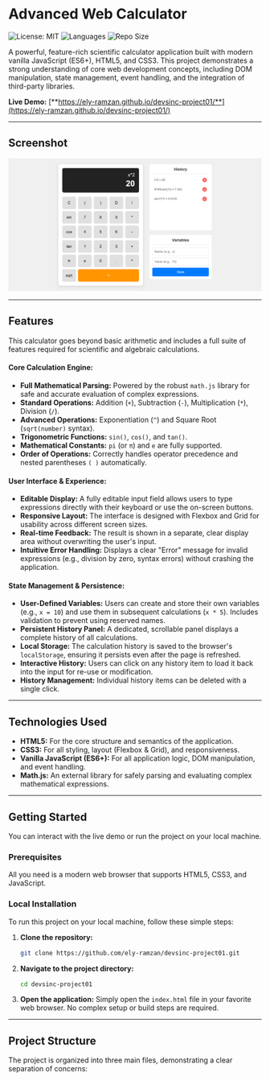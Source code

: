 # Advanced Web Calculator

![License: MIT](https://img.shields.io/badge/License-MIT-yellow.svg)
![Languages](https://img.shields.io/github/languages/top/ely-ramzan/devsinc-project01)
![Repo Size](https://img.shields.io/github/repo-size/ely-ramzan/devsinc-project01)

A powerful, feature-rich scientific calculator application built with modern vanilla JavaScript (ES6+), HTML5, and CSS3. This project demonstrates a strong understanding of core web development concepts, including DOM manipulation, state management, event handling, and the integration of third-party libraries.

**Live Demo:** [**https://ely-ramzan.github.io/devsinc-project01/**](https://ely-ramzan.github.io/devsinc-project01/) 

---

## Screenshot
![Calculator Screenshot](./screenshot.png)

---

## Features

This calculator goes beyond basic arithmetic and includes a full suite of features required for scientific and algebraic calculations.

#### Core Calculation Engine:
- **Full Mathematical Parsing:** Powered by the robust `math.js` library for safe and accurate evaluation of complex expressions.
- **Standard Operations:** Addition (`+`), Subtraction (`-`), Multiplication (`*`), Division (`/`).
- **Advanced Operations:** Exponentiation (`^`) and Square Root (`sqrt(number)` syntax).
- **Trigonometric Functions:** `sin()`, `cos()`, and `tan()`.
- **Mathematical Constants:** `pi` (or `π`) and `e` are fully supported.
- **Order of Operations:** Correctly handles operator precedence and nested parentheses `( )` automatically.

#### User Interface & Experience:
- **Editable Display:** A fully editable input field allows users to type expressions directly with their keyboard or use the on-screen buttons.
- **Responsive Layout:** The interface is designed with Flexbox and Grid for usability across different screen sizes.
- **Real-time Feedback:** The result is shown in a separate, clear display area without overwriting the user's input.
- **Intuitive Error Handling:** Displays a clear "Error" message for invalid expressions (e.g., division by zero, syntax errors) without crashing the application.

#### State Management & Persistence:
- **User-Defined Variables:** Users can create and store their own variables (e.g., `x = 10`) and use them in subsequent calculations (`x * 5`). Includes validation to prevent using reserved names.
- **Persistent History Panel:** A dedicated, scrollable panel displays a complete history of all calculations.
- **Local Storage:** The calculation history is saved to the browser's `localStorage`, ensuring it persists even after the page is refreshed.
- **Interactive History:** Users can click on any history item to load it back into the input for re-use or modification.
- **History Management:** Individual history items can be deleted with a single click.

---

## Technologies Used

- **HTML5:** For the core structure and semantics of the application.
- **CSS3:** For all styling, layout (Flexbox & Grid), and responsiveness.
- **Vanilla JavaScript (ES6+):** For all application logic, DOM manipulation, and event handling.
- **Math.js:** An external library for safely parsing and evaluating complex mathematical expressions.

---

## Getting Started

You can interact with the live demo or run the project on your local machine.

### Prerequisites

All you need is a modern web browser that supports HTML5, CSS3, and JavaScript.

### Local Installation

To run this project on your local machine, follow these simple steps:

1.  **Clone the repository:**
    ```bash
    git clone https://github.com/ely-ramzan/devsinc-project01.git
    ```

2.  **Navigate to the project directory:**
    ```bash
    cd devsinc-project01
    ```

3.  **Open the application:**
    Simply open the `index.html` file in your favorite web browser. No complex setup or build steps are required.

---

## Project Structure

The project is organized into three main files, demonstrating a clear separation of concerns: